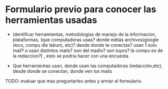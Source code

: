 # Formulario previo para conocer las herramientas usadas

- identificar herramientas, metodologias de manejo de la informacion, plataformas, (que computadoras usas? donde editas archivos(google docs, compu dle laburo, etc)? desde donde te conectas? usan 1 solo mail? o usan distintos mails? son del madio? son tuyos? la compu es de la redaccion?) , esto se podria hacer con una encuesta.

- Que herramientas usan, donde usan las computadoras (redacción,etc), desde donde se conectan, donde ven los mails

TODO: evaluar que mas preguntarles antes y armar el formulario.
